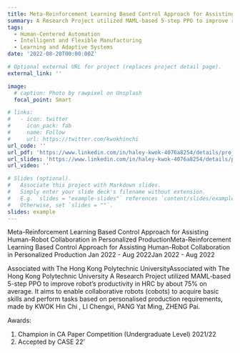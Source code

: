 ```yaml
---
title: Meta-Reinforcement Learning Based Control Approach for Assisting Human-Robot Collaboration in Personalized Production
summary: A Research Project utilized MAML-based 5-step PPO to improve robot’s productivity in HRC by about 75% on average. It aims to enable collaborative robots (cobots) to acquire basic skills and perform tasks based on personalised production requirements, made by KWOK Hin Chi , LI Chengxi, PANG Yat Ming, ZHENG Pai.
tags:
  - Human-Centered Automation
  - Intelligent and Flexible Manufacturing
  - Learning and Adaptive Systems
date: '2022-08-20T00:00:00Z'

# Optional external URL for project (replaces project detail page).
external_link: ''

image:
  # caption: Photo by rawpixel on Unsplash
  focal_point: Smart

# links:
#   - icon: twitter
#     icon_pack: fab
#     name: Follow
#     url: https://twitter.com/kwokhinchi
url_code: ''
url_pdf: 'https://www.linkedin.com/in/haley-kwok-4076a8254/details/projects/1301831720/multiple-media-viewer/?profileId=ACoAAD7AKkcByjYChTFGaVPKHuROai7Pfb0GH3k&treasuryMediaId=1635532852614'
url_slides: 'https://www.linkedin.com/in/haley-kwok-4076a8254/details/projects/1301831720/multiple-media-viewer/?profileId=ACoAAD7AKkcByjYChTFGaVPKHuROai7Pfb0GH3k&treasuryMediaId=1635532847758'
url_video: ''

# Slides (optional).
#   Associate this project with Markdown slides.
#   Simply enter your slide deck's filename without extension.
#   E.g. `slides = "example-slides"` references `content/slides/example-slides.md`.
#   Otherwise, set `slides = ""`.
slides: example
---
```



Meta-Reinforcement Learning Based Control Approach for Assisting Human-Robot Collaboration in Personalized ProductionMeta-Reinforcement Learning Based Control Approach for Assisting Human-Robot Collaboration in Personalized Production
Jan 2022 - Aug 2022Jan 2022 - Aug 2022

Associated with The Hong Kong Polytechnic UniversityAssociated with The Hong Kong Polytechnic University
A Research Project utilized MAML-based 5-step PPO to improve robot’s productivity in HRC by about 75% on average. It aims to enable collaborative robots (cobots) to acquire basic skills and perform tasks based on personalised production requirements, made by KWOK Hin Chi , LI Chengxi, PANG Yat Ming, ZHENG Pai.

Awards:
1. Champion in CA Paper Competition (Undergraduate Level) 2021/22
2. Accepted by CASE 22'
